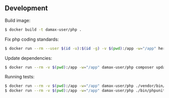 ## Development

Build image:

```bash
$ docker build -t damax-user/php .
```

Fix php coding standards:

```bash
$ docker run --rm --user $(id -u):$(id -g) -v $(pwd):/app -w="/app" herloct/php-cs-fixer fix
```

Update dependencies:

```bash
$ docker run --rm -v $(pwd):/app -w="/app" damax-user/php composer update
```

Running tests:

```bash
$ docker run --rm -v $(pwd):/app -w="/app" damax-user/php ./vendor/bin/simple-phpunit
$ docker run --rm -v $(pwd):/app -w="/app" damax-user/php ./bin/phpunit-coverage
```
